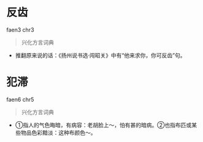 # 反齿
faen3 chr3
> 兴化方言词典
- 推翻原来说的话：《扬州说书选·闯昭关》中有“他来求你，你可反齿”句。

# 犯滞
faen6 chr5
> 兴化方言词典
- ①指人的气色晦暗，有病容：老胡脸上～，怕有甚的暗病。②也指布匹或某些物品色彩黯淡：这种布颜色～。
